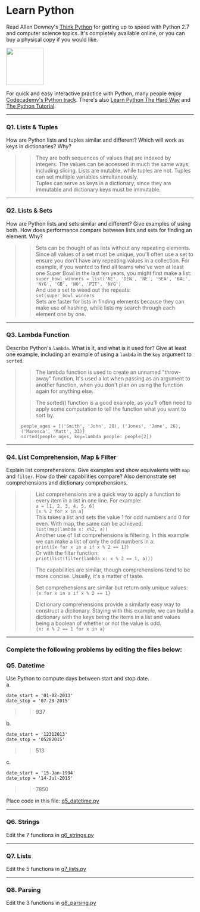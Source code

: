 # Learn Python

Read Allen Downey's [Think Python](http://www.greenteapress.com/thinkpython/) for getting up to speed with Python 2.7 and computer science topics. It's completely available online, or you can buy a physical copy if you would like.

<a href="http://www.greenteapress.com/thinkpython/"><img src="img/think_python.png" style="width: 100px;" target="_blank"></a>

For quick and easy interactive practice with Python, many people enjoy [Codecademy's Python track](http://www.codecademy.com/en/tracks/python). There's also [Learn Python The Hard Way](http://learnpythonthehardway.org/book/) and [The Python Tutorial](https://docs.python.org/2/tutorial/).

---

### Q1. Lists &amp; Tuples

How are Python lists and tuples similar and different? Which will work as keys in dictionaries? Why?

>> They are both sequences of values that are indexed by integers. The values can be accessed in much the same ways, including slicing. Lists are mutable, while tuples are not. Tuples can set multiple variables simultaneously.  
> Tuples can serve as keys in a dictionary, since they are immutable and dictionary keys must be immutable.

---

### Q2. Lists &amp; Sets

How are Python lists and sets similar and different? Give examples of using both. How does performance compare between lists and sets for finding an element. Why?

>> Sets can be thought of as lists without any repeating elements. Since all values of a set must be unique, you'll often use a set to ensure you don't have any repeating values in a collection.  For example, if you wanted to find all teams who've won at least one Super Bowl in the last ten years, you might first make a list: 
> `super_bowl_winners = list('NE', 'DEN', 'NE', 'SEA', 'BAL', 'NYG', 'GB', 'NO', 'PIT', 'NYG')`  
> And use a set to weed out the repeats:  
> `set(super_bowl_winners`  
> Sets are faster for lists in finding elements because they can make use of hashing, while lists my search through each element one by one.

---

### Q3. Lambda Function

Describe Python's `lambda`. What is it, and what is it used for? Give at least one example, including an example of using a `lambda` in the `key` argument to `sorted`.

>> The lambda function is used to create an unnamed "throw-away" function. It's used a lot when passing as an argument to another function, when you don't plan on using the function again for anything else.  
>  
>> The sorted() function is a good example, as you'll often need to apply some computation to tell the function what you want to sort by.  
> ```  
> people_ages = [('Smith', 'John', 28), ('Jones', 'Jane', 26), ('Maresca', 'Matt', 33)]  
> sorted(people_ages, key=lambda people: people[2])  
> ```

---

### Q4. List Comprehension, Map &amp; Filter

Explain list comprehensions. Give examples and show equivalents with `map` and `filter`. How do their capabilities compare? Also demonstrate set comprehensions and dictionary comprehensions.

>> List comprehensions are a quick way to apply a function to every item in a list in one line. For example:  
> `a = [1, 2, 3, 4, 5, 6]`  
> `[x % 2 for x in a]`  
> This takes a list and sets the value 1 for odd numbers and 0 for even.  With map, the same can be achieved:  
> `list(map(lambda x: x%2, a))`  
> Another use of list comprehensions is filtering. In this example we can make a list of only the odd numbers in a:  
> `print([x for x in a if x % 2 == 1])`  
> Or with the filter function:  
> `print(list(filter(lambda x: x % 2 == 1, a)))`  
>  
>> The capabilities are similar, though comprehensions tend to be more concise.  Usually, it's a matter of taste.  
>  
>> Set comprehensions are similar but return only unique values:  
> `{x for x in a if x % 2 == 1}`  
>  
>> Dictionary comprehensions provide a similarly easy way to construct a dictionary. Staying with this example, we can build a dictionary with the keys being the items in a list and values being a boolean of whether or not the value is odd.  
> `{x: x % 2 == 1 for x in a}`

---

### Complete the following problems by editing the files below:

### Q5. Datetime
Use Python to compute days between start and stop date.   
a.  

```
date_start = '01-02-2013'    
date_stop = '07-28-2015'
```

>> 937

b.  
```
date_start = '12312013'  
date_stop = '05282015'  
```

>> 513

c.  
```
date_start = '15-Jan-1994'      
date_stop = '14-Jul-2015'  
```

>> 7850

Place code in this file: [q5_datetime.py](python/q5_datetime.py)

---

### Q6. Strings
Edit the 7 functions in [q6_strings.py](python/q6_strings.py)

---

### Q7. Lists
Edit the 5 functions in [q7_lists.py](python/q7_lists.py)

---

### Q8. Parsing
Edit the 3 functions in [q8_parsing.py](python/q8_parsing.py)





